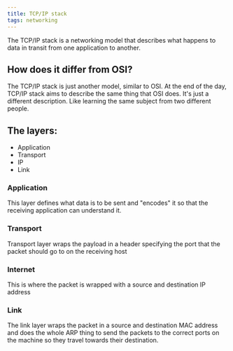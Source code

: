 ```yaml
---
title: TCP/IP stack
tags: networking
---
```



The TCP/IP stack is a networking model that describes what happens to data in transit from one application to another. 

## How does it differ from OSI? 

The TCP/IP stack is just another model, similar to OSI. At the end of the day, TCP/IP stack aims to describe the same thing that OSI does. It's just a different description. Like learning the same subject from two different people. 

## The layers: 

* Application
* Transport
* IP
* Link

### Application

This layer defines what data is to be sent and "encodes" it so that the receiving application can understand it. 

### Transport

Transport layer wraps the payload in a header specifying the port that the packet should go to on the receiving host

### Internet

This is where the packet is wrapped with a source and destination IP address

### Link

The link layer wraps the packet in a source and destination MAC address and does the whole ARP thing to send the packets to the correct ports on the machine so they travel towards their destination. 

